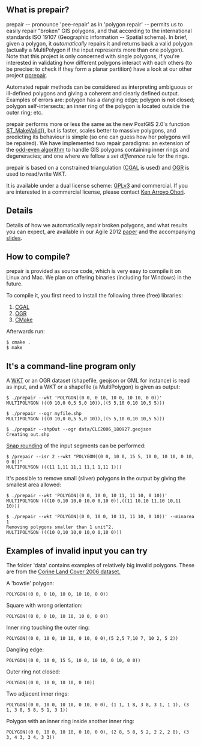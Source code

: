 ## What is prepair?

prepair -- pronounce 'pee-repair' as in 'polygon repair' -- permits us to easily repair "broken" GIS polygons, and that according to the international standards ISO 19107 (Geographic information -- Spatial schema). In brief, given a polygon, it *automatically* repairs it and returns back a valid polygon (actually a MultiPolygon if the input represents more than one polygon). Note that this project is only concerned with single polygons, if you're interested in validating how different polygons interact with each others (to be precise: to check if they form a planar partition) have a look at our other project [pprepair](https://github.com/tudelft-gist/pprepair).

Automated repair methods can be considered as interpreting ambiguous or ill-defined polygons and giving a coherent and clearly defined output. Examples of errors are: polygon has a dangling edge; polygon is not closed; polygon self-intersects; an inner ring of the polygon is located outside the outer ring; etc.

prepair performs more or less the same as the new PostGIS 2.0's function [ST_MakeValid()](http://postgis.org/documentation/manual-svn/ST_MakeValid.html), but is faster, scales better to massive polygons, and predicting its behaviour is simple (so one can guess how her polygons will be repaired).
We have implemented two repair paradigms: an extension of the [odd-even algorithm](https://en.wikipedia.org/wiki/Even-odd_rule) to handle GIS polygons containing inner rings and degeneracies; and one where we follow a *set difference* rule for the rings.

prepair is based on a constrained triangulation ([CGAL](http://www.cgal.org) is used) and [OGR](http://www.gdal.org/ogr/) is used to read/write WKT.

It is available under a dual license scheme: [GPLv3](http://www.gnu.org/copyleft/gpl.html) and commercial. If you are interested in a commercial license, please contact [Ken Arroyo Ohori](mailto:g.a.k.arroyoohori@tudelft.nl).

## Details
Details of how we automatically repair broken polygons, and what results you can expect, are available in our Agile 2012 [paper](http://www.gdmc.nl/ledoux/pdfs/_12agile.pdf) and the accompanying [slides](http://homepage.tudelft.nl/23t4p/pdfs/_12agile_pres.pdf).

## How to compile?

prepair is provided as source code, which is very easy to compile it on Linux and Mac. We plan on offering binaries (including for Windows) in the future.

To compile it, you first need to install the following three (free) libraries:

1. [CGAL](http://www.cgal.org)
2. [OGR](http://www.gdal.org/ogr/)
3. [CMake](http://www.cmake.org) 

Afterwards run:

    $ cmake .
    $ make

## It's a command-line program only

A [WKT](http://en.wikipedia.org/wiki/Well-known_text) or an OGR dataset (shapefile, geojson or GML for instance) is read as input, and a WKT or a shapefile (a MultiPolygon) is given as output:

    $ ./prepair --wkt 'POLYGON((0 0, 0 10, 10 0, 10 10, 0 0))'  
    MULTIPOLYGON (((0 10,0 0,5 5,0 10)),((5 5,10 0,10 10,5 5)))  
    
    $ ./prepair --ogr myfile.shp
    MULTIPOLYGON (((0 10,0 0,5 5,0 10)),((5 5,10 0,10 10,5 5)))

    $ ./prepair --shpOut --ogr data/CLC2006_180927.geojson 
    Creating out.shp
    
[Snap rounding](http://www.cgal.org/Manual/latest/doc_html/cgal_manual/Snap_rounding_2/Chapter_main.html) of the input segments can be performed:

    $ /prepair --isr 2 --wkt "POLYGON((0 0, 10 0, 15 5, 10 0, 10 10, 0 10, 0 0))"
    MULTIPOLYGON (((11 1,11 11,1 11,1 1,11 1)))
    
It's possible to remove small (sliver) polygons in the output by giving the smallest area allowed:

    $ ./prepair --wkt 'POLYGON((0 0, 10 0, 10 11, 11 10, 0 10))' 
    MULTIPOLYGON (((10 0,10 10,0 10,0 0,10 0)),((11 10,10 11,10 10,11 10)))

    $ ./prepair --wkt 'POLYGON((0 0, 10 0, 10 11, 11 10, 0 10))' --minarea 1
    Removing polygons smaller than 1 unit^2.
    MULTIPOLYGON (((10 0,10 10,0 10,0 0,10 0)))

## Examples of invalid input you can try

The folder 'data' contains examples of relatively big invalid polygons. These are from the [Corine Land Cover 2006 dataset.](http://sia.eionet.europa.eu/CLC2006)

A 'bowtie' polygon: 
    
    POLYGON((0 0, 0 10, 10 0, 10 10, 0 0))

Square with wrong orientation: 
    
    POLYGON((0 0, 0 10, 10 10, 10 0, 0 0))

Inner ring touching the outer ring:

    POLYGON((0 0, 10 0, 10 10, 0 10, 0 0),(5 2,5 7,10 7, 10 2, 5 2))

Dangling edge:

    POLYGON((0 0, 10 0, 15 5, 10 0, 10 10, 0 10, 0 0))

Outer ring not closed:

    POLYGON((0 0, 10 0, 10 10, 0 10))

Two adjacent inner rings:

    POLYGON((0 0, 10 0, 10 10, 0 10, 0 0), (1 1, 1 8, 3 8, 3 1, 1 1), (3 1, 3 8, 5 8, 5 1, 3 1))

Polygon with an inner ring inside another inner ring:

    POLYGON((0 0, 10 0, 10 10, 0 10, 0 0), (2 8, 5 8, 5 2, 2 2, 2 8), (3 3, 4 3, 3 4, 3 3))

